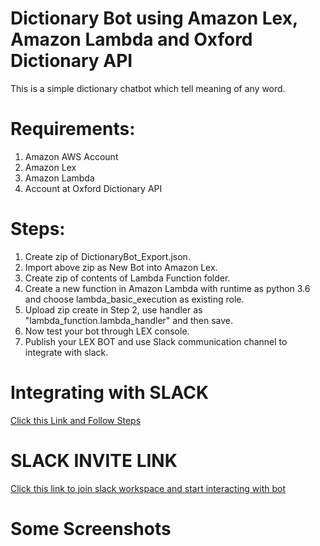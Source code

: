 # Dictionary Bot using Amazon Lex, Amazon Lambda and Oxford Dictionary API
This is a simple dictionary chatbot which tell meaning of any word.

# Requirements:
1. Amazon AWS Account
2. Amazon Lex
3. Amazon Lambda
4. Account at Oxford Dictionary API


# Steps:
1. Create zip of DictionaryBot_Export.json.
2. Import above zip as New Bot into Amazon Lex.
3. Create zip of contents of Lambda Function folder.
4. Create a new function in Amazon Lambda with runtime as python 3.6 and choose lambda_basic_execution as existing role.
5. Upload zip create in Step 2, use handler as "lambda_function.lambda_handler" and then save.
6. Now test your bot through LEX console.
7. Publish your LEX BOT and use Slack communication channel to integrate with slack.


# Integrating with SLACK
[Click this Link and Follow Steps](https://docs.aws.amazon.com/lex/latest/dg/slack-bot-association.html)


# SLACK INVITE LINK
[Click this link to join slack workspace and start interacting with bot](https://join.slack.com/t/dictionarybot/shared_invite/enQtMzM0NjI3NzYxNTQyLWI0MmNmNzI0OTg4OTZhMjRmZTQwODE1ZjM0NzVjYmQwYTc1MDBlZjI3M2EzODE0NjJmYWRlNGMxMzIzY2FlNzY)

# Some Screenshots

![]() ![]() ![]()